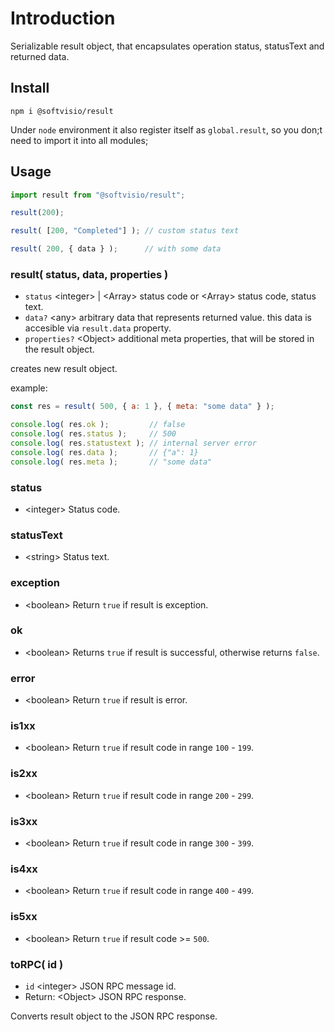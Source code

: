 # Introduction

Serializable result object, that encapsulates operation status, statusText and returned data.

## Install

```shell
npm i @softvisio/result
```

Under `node` environment it also register itself as `global.result`, so you don;t need to import it into all modules;

## Usage

<!-- prettier-ignore -->
```javascript
import result from "@softvisio/result";

result(200);

result( [200, "Completed"] ); // custom status text

result( 200, { data } );      // with some data
```

### result( status, data, properties )

-   `status` <integer\> | <Array\> status code or <Array\> status code, status text.
-   `data?` <any\> arbitrary data that represents returned value. this data is accesible via `result.data` property.
-   `properties?` <Object\> additional meta properties, that will be stored in the result object.

creates new result object.

example:

<!-- prettier-ignore -->
```javascript
const res = result( 500, { a: 1 }, { meta: "some data" } );

console.log( res.ok );         // false
console.log( res.status );     // 500
console.log( res.statustext ); // internal server error
console.log( res.data );       // {"a": 1}
console.log( res.meta );       // "some data"
```

### status

-   <integer\> Status code.

### statusText

-   <string\> Status text.

### exception

-   <boolean\> Return `true` if result is exception.

### ok

-   <boolean\> Returns `true` if result is successful, otherwise returns `false`.

### error

-   <boolean\> Return `true` if result is error.

### is1xx

-   <boolean\> Return `true` if result code in range `100` - `199`.

### is2xx

-   <boolean\> Return `true` if result code in range `200` - `299`.

### is3xx

-   <boolean\> Return `true` if result code in range `300` - `399`.

### is4xx

-   <boolean\> Return `true` if result code in range `400` - `499`.

### is5xx

-   <boolean\> Return `true` if result code >= `500`.

### toRPC( id )

-   `id` <integer\> JSON RPC message id.
-   Return: <Object\> JSON RPC response.

Converts result object to the JSON RPC response.
